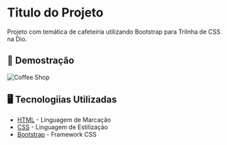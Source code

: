 # Titulo do Projeto

Projeto com temática de cafeteiria utilizando Bootstrap para Trilnha de CSS na Dio.

## 🚀 Demostração
![Coffee Shop](https://user-images.githubusercontent.com/114197545/211584017-aa016b9f-9cdd-4324-9f81-be819e516f13.png)

## 🖥️ Tecnologiias Utilizadas

* [HTML](https://www.w3.org/html/) - Linguagem de Marcação
* [CSS](https://www.w3.org/Style/CSS/) - Linguagem de Estilização
* [Bootstrap](https://getbootstrap.com/) - Framework CSS

